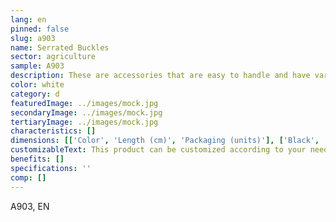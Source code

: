```yaml
---
lang: en
pinned: false
slug: a903
name: Serrated Buckles
sector: agriculture
sample: A903
description: These are accessories that are easy to handle and have various purposes, such as closing bags of any kind, securing fabrics or plastics, among others.
color: white
category: d
featuredImage: ../images/mock.jpg
secondaryImage: ../images/mock.jpg
tertiaryImage: ../images/mock.jpg
characteristics: []
dimensions: [['Color', 'Length (cm)', 'Packaging (units)'], ['Black', '20/37', '100']]
customizableText: This product can be customized according to your needs. Contact us for more information.
benefits: []
specifications: ''
comp: []
---
```


A903, EN
